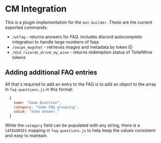 # CM Integration
This is a plugin implementation for the `bot-builder`. These are the current exported commands:

 - `/wtfaq` - returns answers for FAQ. includes discord autocomplete integration to handle large numbers of faqs
 - `/swipe_mugshot` - retrieves images and metadata by token ID
 - `/did_ricardo_drink_my_wine` - returns redemption status of ToiletWine tokens

## Adding additional FAQ entries
All that's required to add an entry to the FAQ is to add an object to the array in `faq-questions.js` in this format:
```js
  {
    name: "Some Question",
    category: "Some FAQ grouping",
    value: "Some answer."
  }
```
While the `category` field can be populated with any string, there is a `CATEGORIES` mapping in `faq-questions.js` to help keep the values consistent and easy to maintain.


